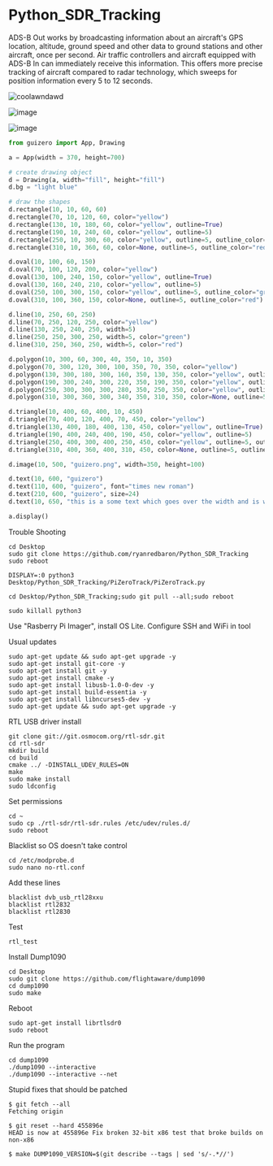 # Python_SDR_Tracking

ADS-B Out works by broadcasting information about an aircraft's GPS location, altitude, ground speed and other data to ground stations and other aircraft, once per second. Air traffic controllers and aircraft equipped with ADS-B In can immediately receive this information. This offers more precise tracking of aircraft compared to radar technology, which sweeps for position information every 5 to 12 seconds.

![coolawndawd](https://user-images.githubusercontent.com/5455778/117200973-f57e4d80-ada0-11eb-8cdb-fd04a120ff11.JPG)


![image](https://user-images.githubusercontent.com/5455778/153780215-90909c08-bba0-4f30-bf9f-90bb15531bd8.png)


![image](https://user-images.githubusercontent.com/5455778/153806799-e9d8c3b1-a86c-4352-b920-96504d2c04c1.png)

```python
from guizero import App, Drawing

a = App(width = 370, height=700)

# create drawing object
d = Drawing(a, width="fill", height="fill")
d.bg = "light blue"

# draw the shapes
d.rectangle(10, 10, 60, 60)
d.rectangle(70, 10, 120, 60, color="yellow")
d.rectangle(130, 10, 180, 60, color="yellow", outline=True)
d.rectangle(190, 10, 240, 60, color="yellow", outline=5)
d.rectangle(250, 10, 300, 60, color="yellow", outline=5, outline_color="green")
d.rectangle(310, 10, 360, 60, color=None, outline=5, outline_color="red")

d.oval(10, 100, 60, 150)
d.oval(70, 100, 120, 200, color="yellow")
d.oval(130, 100, 240, 150, color="yellow", outline=True)
d.oval(130, 160, 240, 210, color="yellow", outline=5)
d.oval(250, 100, 300, 150, color="yellow", outline=5, outline_color="green")
d.oval(310, 100, 360, 150, color=None, outline=5, outline_color="red")

d.line(10, 250, 60, 250)
d.line(70, 250, 120, 250, color="yellow")
d.line(130, 250, 240, 250, width=5)
d.line(250, 250, 300, 250, width=5, color="green")
d.line(310, 250, 360, 250, width=5, color="red")

d.polygon(10, 300, 60, 300, 40, 350, 10, 350)
d.polygon(70, 300, 120, 300, 100, 350, 70, 350, color="yellow")
d.polygon(130, 300, 180, 300, 160, 350, 130, 350, color="yellow", outline=True)
d.polygon(190, 300, 240, 300, 220, 350, 190, 350, color="yellow", outline=5)
d.polygon(250, 300, 300, 300, 280, 350, 250, 350, color="yellow", outline=5, outline_color="green")
d.polygon(310, 300, 360, 300, 340, 350, 310, 350, color=None, outline=5, outline_color="green")

d.triangle(10, 400, 60, 400, 10, 450)
d.triangle(70, 400, 120, 400, 70, 450, color="yellow")
d.triangle(130, 400, 180, 400, 130, 450, color="yellow", outline=True)
d.triangle(190, 400, 240, 400, 190, 450, color="yellow", outline=5)
d.triangle(250, 400, 300, 400, 250, 450, color="yellow", outline=5, outline_color="green")
d.triangle(310, 400, 360, 400, 310, 450, color=None, outline=5, outline_color="green")

d.image(10, 500, "guizero.png", width=350, height=100)

d.text(10, 600, "guizero")
d.text(110, 600, "guizero", font="times new roman")
d.text(210, 600, "guizero", size=24)
d.text(10, 650, "this is a some text which goes over the width and is wrapped", font="arial", size=16, max_width=350)

a.display()
```

Trouble Shooting
```
cd Desktop
sudo git clone https://github.com/ryanredbaron/Python_SDR_Tracking
sudo reboot

DISPLAY=:0 python3 Desktop/Python_SDR_Tracking/PiZeroTrack/PiZeroTrack.py

cd Desktop/Python_SDR_Tracking;sudo git pull --all;sudo reboot

sudo killall python3
```

Use "Rasberry Pi Imager", install OS Lite. Configure SSH and WiFi in tool


Usual updates
```
sudo apt-get update && sudo apt-get upgrade -y
sudo apt-get install git-core -y
sudo apt-get install git -y
sudo apt-get install cmake -y
sudo apt-get install libusb-1.0-0-dev -y
sudo apt-get install build-essentia -y
sudo apt-get install libncurses5-dev -y
sudo apt-get update && sudo apt-get upgrade -y
```


RTL USB driver install
```
git clone git://git.osmocom.org/rtl-sdr.git
cd rtl-sdr
mkdir build
cd build
cmake ../ -DINSTALL_UDEV_RULES=ON
make
sudo make install
sudo ldconfig
```

Set permissions
```
cd ~
sudo cp ./rtl-sdr/rtl-sdr.rules /etc/udev/rules.d/
sudo reboot
```


Blacklist so OS doesn't take control
```
cd /etc/modprobe.d
sudo nano no-rtl.conf
```


Add these lines
```
blacklist dvb_usb_rtl28xxu
blacklist rtl2832
blacklist rtl2830
```


Test 
```
rtl_test
```


Install Dump1090
```
cd Desktop
sudo git clone https://github.com/flightaware/dump1090
cd dump1090
sudo make
```


Reboot
```
sudo apt-get install librtlsdr0
sudo reboot
```


Run the program
```
cd dump1090
./dump1090 --interactive
./dump1090 --interactive --net
```

Stupid fixes that should be patched
```
$ git fetch --all
Fetching origin

$ git reset --hard 455896e
HEAD is now at 455896e Fix broken 32-bit x86 test that broke builds on non-x86

$ make DUMP1090_VERSION=$(git describe --tags | sed 's/-.*//')
```
